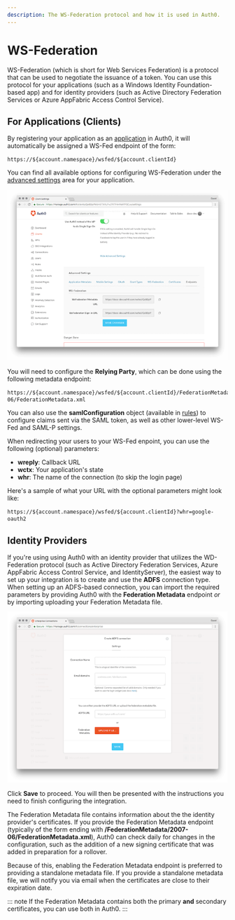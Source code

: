 ```yaml
---
description: The WS-Federation protocol and how it is used in Auth0.
---
```

# WS-Federation

WS-Federation (which is short for Web Services Federation) is a protocol that can be used to negotiate the issuance of a token. You can use this protocol for your applications (such as a Windows Identity Foundation-based app) and for identity providers (such as Active Directory Federation Services or Azure AppFabric Access Control Service).

## For Applications (Clients)

By registering your application as an [application](/applications) in Auth0, it will automatically be assigned a WS-Fed endpoint of the form:

```text
https://${account.namespace}/wsfed/${account.clientId}
```

You can find all available options for configuring WS-Federation under the [advanced settings](${manage_url}/#/applications/${account.clientId}/settings) area for your application.

![WS-Fed Endpoints](/media/articles/protocols/ws-fed-endpoints.png)

You will need to configure the **Relying Party**, which can be done using the following metadata endpoint:

```text
https://${account.namespace}/wsfed/${account.clientId}/FederationMetadata/2007-06/FederationMetadata.xml
```

You can also use the **samlConfiguration** object (available in [rules](/rules)) to configure claims sent via the SAML token, as well as other lower-level WS-Fed and SAML-P settings.

When redirecting your users to your WS-Fed enpoint, you can use the following (optional) parameters:

* **wreply**: Callback URL
* **wctx**: Your application's state
* **whr**: The name of the connection (to skip the login page)

Here's a sample of what your URL with the optional parameters might look like:

```text
https://${account.namespace}/wsfed/${account.clientId}?whr=google-oauth2
```

## Identity Providers

If you're using using Auth0 with an identity provider that utilizes the WD-Federation protocol (such as Active Directory Federation Services, Azure AppFabric Access Control Service, and IdentityServer), the easiest way to set up your integration is to create and use the **ADFS** connection type. When setting up an ADFS-based connection,  you can import the required parameters by providing Auth0 with the **Federation Metadata** endpoint *or* by importing uploading your Federation Metadata file.

![New Connection Configuration Screen](/media/articles/protocols/create-adfs-connection.png)

Click **Save** to proceed. You will then be presented with the instructions you need to finish configuring the integration.

The Federation Metadata file contains information about the the identity provider's certificates. If you provide the Federation Metadata endpoint (typically of the form ending with **/FederationMetadata/2007-06/FederationMetadata.xml**), Auth0 can check daily for changes in the configuration, such as the addition of a new signing certificate that was added in preparation for a rollover.

Because of this, enabling the Federation Metadata endpoint is preferred to providing a standalone metadata file. If you provide a standalone metadata file, we will notify you via email when the certificates are close to their expiration date.

::: note
If the Federation Metadata contains both the primary **and** secondary certificates, you can use both in Auth0.
:::
